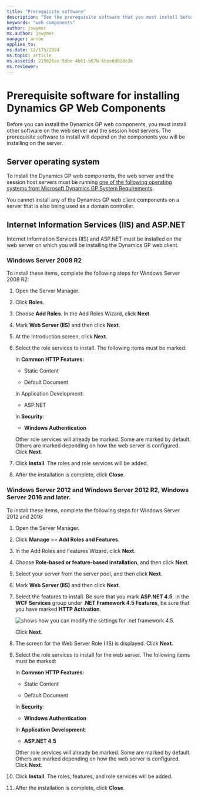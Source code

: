 ```yaml
---
title: "Prerequisite software"
description: "See the prerequisite software that you must install before you can deploy Dynamics GP web components."
keywords: "web components"
author: jswymer
ms.author: jswymer
manager: annbe
applies_to: 
ms.date: 12/175/2024
ms.topic: article
ms.assetid: 219626ce-5dbe-4b61-b67b-6bee6d628e3b
ms.reviewer: 
---
```


# Prerequisite software for installing Dynamics GP Web Components

Before you can install the Dynamics GP web components, you must install other software on the web server and the session host servers. The prerequisite software to install will depend on the components you will be installing on the server.  

## Server operating system

To install the Dynamics GP web components, the web server and the session host servers must be running [one of the following operating systems from Microsoft Dynamics GP System Requirements](https://learn.microsoft.com/en-us/dynamics/s-e/gp/mdgp2018_system_requirements). 

You cannot install any of the Dynamics GP web client components on a server that is also being used as a domain controller.

## Internet Information Services (IIS) and ASP.NET

Internet Information Services (IIS) and ASP.NET must be installed on the web server on which you will be installing the Dynamics GP web client.

### Windows Server 2008 R2

To install these items, complete the following steps for Windows Server 2008 R2:

1. Open the Server Manager.

2. Click **Roles**.

3. Choose **Add Roles**. In the Add Roles Wizard, click **Next**.

4. Mark **Web Server (IIS)** and then click **Next**.

5. At the Introduction screen, click **Next**.

6. Select the role services to install. The following items must be marked:

    In **Common HTTP Features**:

      - Static Content

      - Default Document

    In Application Development:

      - ASP.NET

    In **Security**:

      - **Windows Authentication**

    Other role services will already be marked. Some are marked by default. Others are marked depending on how the web server is configured. Click **Next**.

7. Click **Install**. The roles and role services will be added.

8. After the installation is complete, click **Close**.

### Windows Server 2012 and Windows Server 2012 R2, Windows Server 2016 and later.

To install these items, complete the following steps for Windows Server 2012 and 2016:

1. Open the Server Manager.

2. Click **Manage** &gt;&gt; **Add Roles and Features**.

3. In the Add Roles and Features Wizard, click **Next**.

4. Choose **Role-based or feature-based installation**, and then click **Next**.

5. Select your server from the server pool, and then click **Next**.

6. Mark **Web Server (IIS)** and then click **Next**.

7. Select the features to install. Be sure that you mark **ASP.NET 4.5**. In the **WCF Services** group under .**NET Framework 4.5 Features**, be sure that you have marked **HTTP Activation**.

    ![shows how you can modify the settings for .net framework 4.5.](media/install-dotnet.png "Deployment")  

    Click **Next**.

8. The screen for the Web Server Role (IIS) is displayed. Click **Next**.

9. Select the role services to install for the web server. The following items must be marked:

    In **Common HTTP Features**:

      - Static Content

      - Default Document

    In **Security**:

      - **Windows Authentication**

    In **Application Development**:

      - **ASP.NET 4.5**

    Other role services will already be marked. Some are marked by default. Others are marked depending on how the web server is configured. Click **Next**.

10. Click **Install**. The roles, features, and role services will be added.

11. After the installation is complete, click **Close**.
